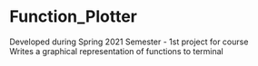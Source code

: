 # Function_Plotter
Developed during Spring 2021 Semester - 1st project for course  
Writes a graphical representation of functions to terminal
